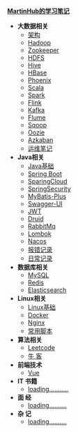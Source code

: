 [**MartinHub的学习笔记**](README.md)  

- **大数据相关** 
  - [架构 ](./01-大数据相关技术栈/00-架构/README.md)
  - [Hadoop](./01-大数据相关技术栈/01-Hadoop/README.md)
  - [Zookeeper](./01-大数据相关技术栈/02-Zookeeper/README.md)
  - [HDFS](./01-大数据相关技术栈/03-HDFS/README.md)
  - [Hive](./01-大数据相关技术栈/04-Hive/README.md)
  - [HBase](./01-大数据相关技术栈/05-HBase/README.md)
  - [Phoenix](./01-大数据相关技术栈/06-Phoenix/README.md)
  - [Scala](./01-大数据相关技术栈/07-Scala/README.md)
  - [Spark](./01-大数据相关技术栈/08-Spark/README.md)
  - [Flink](./01-大数据相关技术栈/09-Flink/README.md)
  - [Kafka](./01-大数据相关技术栈/10-Kafka/README.md)
  - [Flume](./01-大数据相关技术栈/11-Flume/README.md)
  - [Sqoop](./01-大数据相关技术栈/12-Sqoop/README.md)
  - [Oozie](./01-大数据相关技术栈/13-Oozie/README.md)
  - [Azkaban](./01-大数据相关技术栈/14-Azkaban/README.md)
  - [运维笔记](./01-大数据相关技术栈/运维笔记/README.md)
- **Java相关** 
  - [Java基础](./02-Java相关技术栈/01-Java基础/README.md)
  - [Spring Boot](./02-Java相关技术栈/02-SparingBoot/README.md)
  - [SparingCloud](./02-Java相关技术栈/03-SparingCloud/README.md)
  - [SpringSecurity](./02-Java相关技术栈/04-SpringSecurity/README.md)
  - [MyBatis-Plus](./02-Java相关技术栈/05-MyBatis-Plus/README.md)
  - [Swagger-UI](./02-Java相关技术栈/06-Swagger-UI/README.md)
  - [JWT](./02-Java相关技术栈/07-JWT/README.md)
  - [Druid](./02-Java相关技术栈/08-Druid/README.md)
  - [RabbitMq](./02-Java相关技术栈/09-RabbitMq/README.md)
  - [Lombok](./02-Java相关技术栈/10-Lombok/README.md)
  - [Nacos](./02-Java相关技术栈/11-Nacos/README.md)
  - [报错记录](./02-Java相关技术栈/报错记录/README.md)
  - [日常记录](./02-Java相关技术栈/日常记录/README.md)
- **数据库相关** 
  - [MySQL](./03-数据库/01-MySQL/README.md)
  - [Redis](./03-数据库/02-Redis/README.md)
  - [Elasticsearch](./03-数据库/03-Elasticsearch/README.md)
- **Linux相关** 
  - [Linux基础](./04-Linux相关/01-Linux基础/README.md)
  - [Docker](./04-Linux相关/02-Docker/README.md)
  - [Nginx](./04-Linux相关/03-Nginx/README.md)
  - [常用脚本](./04-Linux相关/常用脚本/README.md)
- **算法相关** 
  - [Leetcode](./05-算法/01-LeetCode/README.md)
  - [牛 客](./05-算法/02-牛客/README.md)
- **前端技术** 
  - [Vue](./07-前端相关技术栈/01-Vue/README.md)
- **IT 书籍** 
  - [loading...........]()
- **面   经**
  - [loading..........]()
- **杂  记**
  - [loading..........]()

